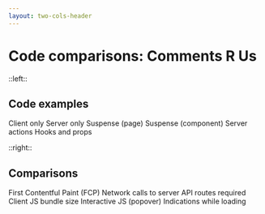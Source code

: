 ```yaml
---
layout: two-cols-header
---
```


<h1 class="h1-xs mb-4">Code comparisons: Comments <span class="[display:inline-block] [transform:rotateY(180deg)]">R</span> Us</h1>

::left::

<div class="grid grid-cols-1 grid-rows-7 h-full">
<v-clicks >
    <h2 class="featured mb-4">Code examples</h2>
    <IconBullet icon="icons/blue/laptop.svg">
        Client only
    </IconBullet>
    <IconBullet icon="icons/blue/server.svg">
        Server only
    </IconBullet>
    <IconBullet icon="icons/blue/panels-top-left.svg">
        Suspense (page)
    </IconBullet>
    <IconBullet icon="icons/blue/layout.svg">
        Suspense (component)
    </IconBullet>
    <IconBullet icon="icons/blue/action.svg">
        Server actions
    </IconBullet>
    <IconBullet icon="icons/blue/both.svg">
        Hooks and props
    </IconBullet>
</v-clicks>
</div>

::right::

<div class="grid grid-cols-1 grid-rows-7 h-full">
<v-clicks>
    <h2 class="featured mb-4">Comparisons</h2>
    <IconBullet icon="icons/orange/timer.svg">
        First Contentful Paint (FCP)
    </IconBullet>
    <IconBullet icon="icons/orange/arrow-up-down.svg">
        Network calls to server
    </IconBullet>
    <IconBullet icon="icons/orange/file-json.svg">
        API routes required
    </IconBullet>
    <IconBullet icon="icons/orange/briefcase.svg">
        Client JS bundle size
    </IconBullet>
    <IconBullet icon="icons/orange/square-mouse-pointer.svg">
        Interactive JS (popover)
    </IconBullet>
    <IconBullet icon="icons/orange/loader.svg">
        Indications while loading
    </IconBullet>
</v-clicks>
</div>
